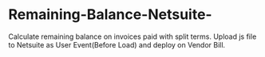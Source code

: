 # Remaining-Balance-Netsuite-
Calculate remaining balance on invoices paid with split terms.
Upload js file to Netsuite as User Event(Before Load) and deploy on Vendor Bill. 
